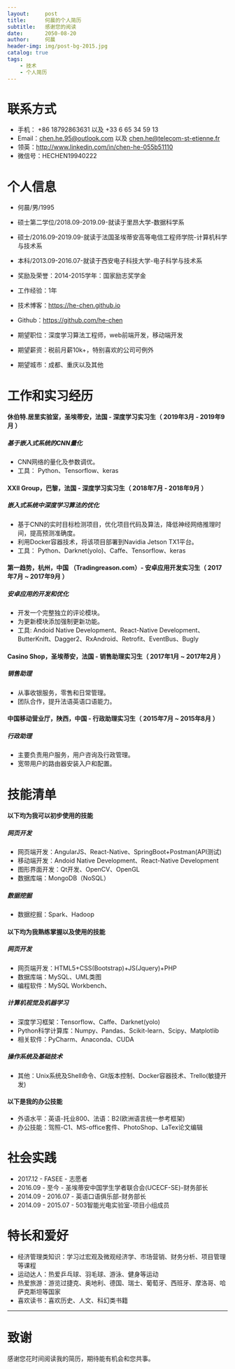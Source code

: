 ```yaml
---
layout:     post
title:      何晨的个人简历
subtitle:   感谢您的阅读
date:       2050-08-20
author:     何晨
header-img: img/post-bg-2015.jpg
catalog: true
tags:
    - 技术
    - 个人简历
---
```


# 联系方式
- 手机： +86 18792863631 以及 +33 6 65 34 59 13 
- Email：chen.he.95@outlook.com 以及 chen.he@telecom-st-etienne.fr
- 领英：http://www.linkedin.com/in/chen-he-055b51110
- 微信号：HECHEN19940222

# 个人信息
 - 何晨/男/1995
 - 硕士第二学位/2018.09-2019.09-就读于里昂大学-数据科学系
 - 硕士/2016.09-2019.09-就读于法国圣埃蒂安高等电信工程师学院-计算机科学与技术系
 - 本科/2013.09-2016.07-就读于西安电子科技大学-电子科学与技术系
 - 奖励及荣誉：2014-2015学年：国家励志奖学金
 - 工作经验：1年
 - 技术博客：https://he-chen.github.io
 - Github：https://github.com/he-chen 

 - 期望职位：深度学习算法工程师，web前端开发，移动端开发
 - 期望薪资：税前月薪10k+，特别喜欢的公司可例外
 - 期望城市：成都、重庆以及其他

# 工作和实习经历
#### 休伯特.居里实验室，圣埃蒂安，法国 - 深度学习实习生（ 2019年3月 - 2019年9月 ）
##### 基于嵌入式系统的CNN量化
* CNN网络的量化及参数调优。
* 工具： Python、Tensorflow、keras

#### XXII Group，巴黎，法国 - 深度学习实习生（ 2018年7月 - 2018年9月 ）
##### 嵌入式系统中深度学习算法的优化
* 基于CNN的实时目标检测项目，优化项目代码及算法，降低神经网络推理时间，提高预测准确度。
* 利用Docker容器技术，将该项目部署到Navidia Jetson TX1平台。
* 工具： Python、Darknet(yolo)、Caffe、Tensorflow、keras

#### 第一趋势，杭州，中国 （Tradingreason.com）- 安卓应用开发实习生（ 2017年7月 ~ 2017年9月 ）
##### 安卓应用的开发和优化
* 开发一个完整独立的评论模块。
* 为更新模块添加强制更新功能。
* 工具: Andoid Native Development、React-Native Development、 ButterKnift、Dagger2、RxAndroid、Retrofit、EventBus、Bugly

#### Casino Shop，圣埃蒂安，法国 - 销售助理实习生（ 2017年1月 ~ 2017年2月 ）
##### 销售助理
* 从事收银服务，零售和日常管理。
* 团队合作，提升法语英语口语能力。

#### 中国移动营业厅，陕西，中国 - 行政助理实习生（ 2015年7月 ~ 2015年8月 ）
##### 行政助理
* 主要负责用户服务，用户咨询及行政管理。
* 宽带用户的路由器安装入户和配置。
    
# 技能清单
#### 以下均为我可以初步使用的技能
##### 网页开发
- 网页端开发：AngularJS、React-Native、SpringBoot+Postman(API测试)
- 移动端开发：Andoid Native Development、React-Native Development
- 图形界面开发：Qt开发、OpenCV、OpenGL
- 数据库端：MongoDB（NoSQL）
##### 数据挖掘
- 数据挖掘：Spark、Hadoop

#### 以下均为我熟练掌握以及使用的技能
##### 网页开发
- 网页端开发：HTML5+CSS(Bootstrap)+JS(Jquery)+PHP
- 数据库端：MySQL、UML类图
- 编程软件：MySQL Workbench、
##### 计算机视觉及机器学习
- 深度学习框架：Tensorflow、Caffe、Darknet(yolo)
- Python科学计算库：Numpy、Pandas、Scikit-learn、Scipy、Matplotlib
- 相关软件：PyCharm、Anaconda、CUDA
##### 操作系统及基础技术
- 其他：Unix系统及Shell命令、Git版本控制、Docker容器技术、Trello(敏捷开发)

#### 以下是我的办公技能
- 外语水平：英语-托业800、法语：B2(欧洲语言统一参考框架)
- 办公技能：驾照-C1、MS-office套件、PhotoShop、LaTex论文编辑      

# 社会实践
- 2017.12 - FASEE - 志愿者 
- 2016.09 - 至今 - 圣埃蒂安中国学生学者联合会(UCECF-SE)-财务部长
- 2014.09 - 2016.07 - 英语口语俱乐部-财务部长
- 2014.09 - 2015.07 - 503智能光电实验室-项目小组成员

# 特长和爱好
- 经济管理类知识：学习过宏观及微观经济学、市场营销、财务分析、项目管理等课程
- 运动达人：热爱乒乓球、羽毛球、游泳、健身等运动
- 热爱旅游：游览过捷克、奥地利、德国、瑞士、葡萄牙、西班牙、摩洛哥、哈萨克斯坦等国家
- 喜欢读书：喜欢历史、人文、科幻类书籍

---    

# 致谢

感谢您花时间阅读我的简历，期待能有机会和您共事。
      
